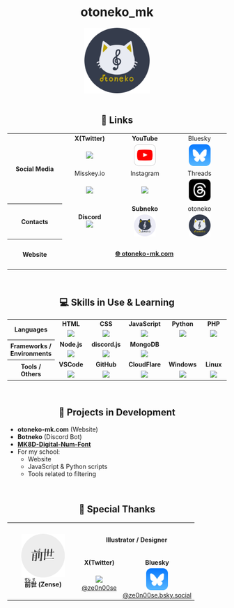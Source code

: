 <div align="center">
<h1>otoneko_mk</h1>
<img src="./icons/otoneko.webp" width="150" />
</div>
<br>
<div align="center">
<h2>🔗 Links</h2>
<table>
    <tr align="center">
        <th rowspan="4" width="120">Social Media</th>
        <td width="120"><b>X(Twitter)</b></td>
        <td width="120"><b>YouTube</b></td>
        <td width="120">Bluesky</td>
    </tr>
    <tr align="center">
        <td><a href="https://x.com/otoneko_mk"><img src="https://skillicons.dev/icons?i=twitter" /></a></td>
        <td><a href="https://youtube.com/@otoneko_mk"></a><img src="./icons/youtube.svg" width="50" /></td>
        <td><a href="https://bsky.app/profile/otoneko-mk.bsky.social"><img src="./icons/bluesky.webp" width="50"/></a></td>
    </tr>
    <tr align="center">
        <td width="120">Misskey.io</td>
        <td width="120">Instagram</td>
        <td width="120">Threads</td>
    </tr>
    <tr align="center">
        <td><a href="https://misskey.io/@otnk_mk8d"><img src="https://skillicons.dev/icons?i=misskey"/></a></td>
        <td><a href="https://instagram.com/otoneko_mk"><img src="https://skillicons.dev/icons?i=instagram" /></a></td>
        <td><a href="https://threads.net/@otoneko_mk"><img src="./icons/threads.svg" width="50" /></a></td>
    </tr>
	<tr align="center">
        <th rowspan="2">Contacts</th>
        <td rowspan="2"><b>Discord</b><a href="https://discord.com/"><br><img src="https://skillicons.dev/icons?i=discord" /></a></td>
        <td width="120"><b>Subneko</b></td>
        <td width="120">otoneko</td>
    </tr>
    <tr align="center">
        <td><a href="https://discord.com/users/1068416690020425738"><img src="./icons/subneko.webp" width="50"/></a></td>
        <td><a href="https://discord.com/users/8459497901206343691"><img src="./icons/otoneko.webp" width="50"/></a></td>
    </tr>
    <tr align="center" height="70">
        <th>Website</th>
    	<td colspan="3"><a href="https://otoneko-mk.com"><b>🌐 otoneko-mk.com</b></a></td>
    </tr>
</table>
</div>
<br>
<div align="center">
<h2>💻 Skills in Use & Learning</h2>
<table>
    <tr align="center">
        <th rowspan="2">Languages</th>
        <td width="100"><b>HTML</b></td>
        <td width="100"><b>CSS</b></td>
        <td width="100"><b>JavaScript</b></td>
        <td width="100"><b>Python</b></td>
        <td width="100"><b>PHP</b></td>
    </tr>
    <tr align="center">
        <td><a href="https://developer.mozilla.org/ja/docs/Web/HTML"><img src="https://skillicons.dev/icons?i=html" /></a></td>
        <td><a href="https://developer.mozilla.org/ja/docs/Web/CSS"><img src="https://skillicons.dev/icons?i=css" /></a></td>
        <td><a href="https://developer.mozilla.org/ja/docs/Web/JavaScript"><img src="https://skillicons.dev/icons?i=js" /></a></td>
        <td><a href="https://python.org/"><img src="https://skillicons.dev/icons?i=py" /></a></td>
        <td><a href="https://www.php.net/"><img src="https://skillicons.dev/icons?i=php" /></a></td>
    </tr>
    <tr align="center">
        <th rowspan="2">Frameworks /<br>Environments</th>
        <td width="100"><b>Node.js</b></td>
        <td width="100"><b>discord.js</b></td>
        <td width="100"><b>MongoDB</b></td>
        <td colspan="2"></td>
    </tr>
    <tr align="center">
        <td><a href="https://nodejs.org/"><img src="https://skillicons.dev/icons?i=nodejs" /></a></td>
        <td><a href="https://discord.js.org/"><img src="https://skillicons.dev/icons?i=discordjs" /></a></td>
        <td><a href="https://www.mongodb.com/"><img src="https://skillicons.dev/icons?i=mongodb" /></a></td>
        <td colspan="2"></td>
    </tr>
    <tr align="center">
        <th rowspan="2">Tools / Others</th>
        <td width="100"><b>VSCode</b></td>
        <td width="100"><b>GitHub</b></td>
        <td width="100"><b>CloudFlare</b></td>
        <td width="100"><b>Windows</b></td>
        <td width="100"><b>Linux</b></td>
    </tr>
    <tr align="center">
        <td><a href="https://code.visualstudio.com/"><img src="https://skillicons.dev/icons?i=vscode" /></a></td>
        <td><a href="https://github.com/"><img src="https://skillicons.dev/icons?i=github" /></a></td>
        <td><a href="https://www.cloudflare.com/"><img src="https://skillicons.dev/icons?i=cloudflare" /></a></td>
        <td><a href="https://www.microsoft.com/ja-jp/windows"><img src="https://skillicons.dev/icons?i=windows" /></a></td>
        <td><a href="https://kernel.org/"><img src="https://skillicons.dev/icons?i=linux" /></a></td>
    </tr>
</table>
</div>
<br>
<div>
<h2 align="center">🔧 Projects in Development</h2>
<ul>
    <li><b>otoneko-mk.com</b> (Website)</li>
    <li><b>Botneko</b> (Discord Bot)</li>
    <li><a href="https://github.com/otoneko-mk/MK8D-Digital-Num-Font"><b>MK8D-Digital-Num-Font</b></a></li>
    <li>For my school:
        <ul>
            <li>Website</li>
            <li>JavaScript & Python scripts</li>
            <li>Tools related to filtering</li>
        </ul>
    </li>
</ul>
</div>
<br>
<div align="center">
<h2>🤝 Special Thanks</h2>
<table>
    <tr align="center">
        <td rowspan="3" width="150"><img src="./icons/zense.webp" width="100"/><br><b><ruby>前<rt>ぜん</rt><ruby>世<rt>せ</rt></ruby></ruby> (Zense)</b></td>
        <td colspan="2" height="75"><b>Illustrator / Designer</b></td>
    </tr>
    <tr align="center">
        <td><b>X(Twitter)</b></td>
        <td><b>Bluesky</b></td>
    </tr>
    <tr align="center">
        <td><a href="https://x.com/otoneko_mk"><img src="https://skillicons.dev/icons?i=twitter" /><br>@ze0n00se</a></td>
        <td><a href="https://bsky.app/profile/ze0n00se.bsky.social"><img src="./icons/bluesky.webp" width="50" /><br>@ze0n00se.bsky.social</a></td>
    </tr>
</table>
</div>
